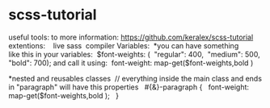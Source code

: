 # scss-tutorial
useful tools: to more information: https://github.com/keralex/scss-tutorial
extentions:    live sass  compiler
Variables: 
  *you can have something like this in your variables: 
    $font-weights: (  "regular": 400,  "medium": 500,  "bold": 700);
  and call it using: 
    font-weight: map-get($font-weights,bold )
 
 *nested and reusables classes  
  // everything inside the main class and ends in "paragraph" will have this properties
  #{&}-paragraph {
  font-weight: map-get($font-weights,bold );
  }
